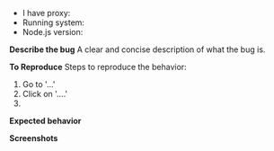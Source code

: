 - I have proxy:
- Running system:
- Node.js version: 

**Describe the bug**
A clear and concise description of what the bug is.

**To Reproduce**
Steps to reproduce the behavior:
1. Go to '...'
2. Click on '....'
3. 
**Expected behavior**

**Screenshots**
